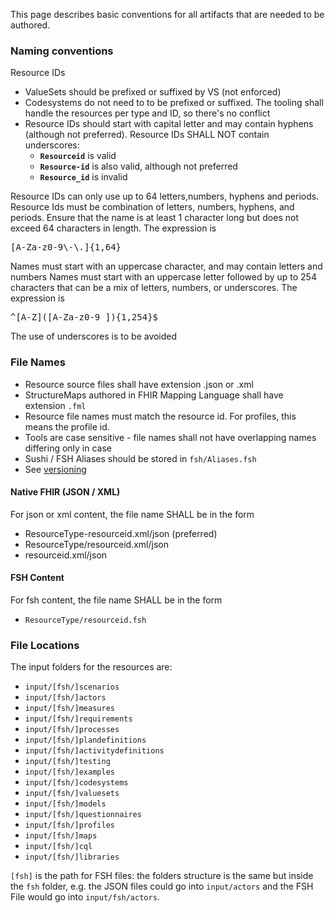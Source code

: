 This page describes basic conventions for all artifacts that are needed to be authored.

### Naming conventions

Resource IDs
* ValueSets should be prefixed or suffixed by VS (not enforced)
* Codesystems do not need to to be prefixed or suffixed. The tooling shall handle the resources per type and ID, so there's no conflict
* Resource IDs should start with capital letter and may contain hyphens (although not preferred). Resource IDs SHALL NOT contain underscores: 
  * **`Resourceid`** is valid
  * **`Resource-id`** is also valid, although not preferred
  * **`Resource_id`** is invalid



<div class="info-box must">
  <span class="info-title">Resource IDs can only use up to 64 letters,numbers, hyphens and periods.</span>
    Resource Ids must be combination of letters, numbers, hyphens, and periods. Ensure that the name is at least 1 character long but does not exceed 64 characters in length. The expression is <pre>[A-Za-z0-9\-\.]{1,64}</pre>
</div>

<div class="info-box must">
  <span class="info-title">Names must start with an uppercase character, and may contain letters and numbers</span>
    Names must start with an uppercase letter followed by up to 254 characters that can be a mix of letters, numbers, or underscores. The expression is <pre>^[A-Z]([A-Za-z0-9_]){1,254}$</pre>
    The use of underscores is to be avoided

</div>

### File Names

* Resource source files shall have extension .json or .xml
* StructureMaps authored in FHIR Mapping Language shall have extension `.fml` 
* Resource file names must match the resource id. For profiles, this means the profile id.
* Tools are case sensitive - file names shall not have overlapping names differing only in case
* Sushi / FSH Aliases should be stored in `fsh/Aliases.fsh`
* See [versioning](versioning.html)

#### Native FHIR (JSON / XML) 
For json or xml content, the file name SHALL be in the form
* ResourceType-resourceid.xml/json (preferred)
* ResourceType/resourceid.xml/json
* resourceid.xml/json

#### FSH Content
For fsh content, the file name SHALL be in the form
* `ResourceType/resourceid.fsh`


### File Locations

The input folders for the resources are:
* `input/[fsh/]scenarios`
* `input/[fsh/]actors`
* `input/[fsh/]measures`
* `input/[fsh/]requirements`
* `input/[fsh/]processes`
* `input/[fsh/]plandefinitions`
* `input/[fsh/]activitydefinitions`
* `input/[fsh/]testing`
* `input/[fsh/]examples`
* `input/[fsh/]codesystems`
* `input/[fsh/]valuesets`
* `input/[fsh/]models`
* `input/[fsh/]questionnaires`
* `input/[fsh/]profiles`
* `input/[fsh/]maps`
* `input/[fsh/]cql`
* `input/[fsh/]libraries`

`[fsh]` is the path for FSH files: the folders structure is the same but inside the `fsh` folder, e.g. the JSON files could go into `input/actors` and the FSH File would go into `input/fsh/actors`.










